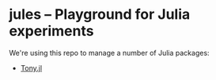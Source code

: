 # jules – Playground for Julia experiments

We're using this repo to manage a number of Julia packages:

* [Tony.jl](../Tony.jl)
